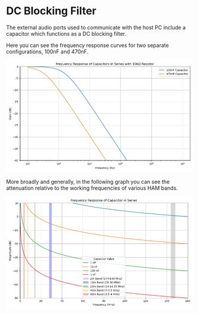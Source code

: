 # DC Blocking Filter

The external audio ports used to communicate with the host PC include a capacitor which functions as a DC blocking filter.

Here you can see the frequency response curves for two separate configurations, 100nF and 470nF.

![image](difference-between-100nf-and-470nf.png)

More broadly and generally, in the following graph you can see the attenuation relative to the working frequencies of various HAM bands.

![image](frequency-response-vs-capacitance-in-dc-blocking-capacitors-en.png)
